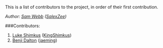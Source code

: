 This is a list of contributors to the project, in order of their first contribution.

*Author: [Sam Webb](http://samwebb.me/) ([SalexZee](https://github.com/salexzee))*

###Contributors:

1. [Luke Shimkus](http://lukeshimkus.com/) ([KingShimkus](https://github.com/KingShimkus))
2. [Benji Dalton](http://benji.herokuapp.com/) ([jaeming](https://github.com/jaeming?tab=repositories))